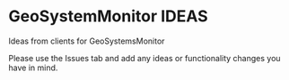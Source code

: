 # GeoSystemMonitor IDEAS

Ideas from clients for GeoSystemsMonitor

Please use the Issues tab and add any ideas or functionality changes you have in mind.

